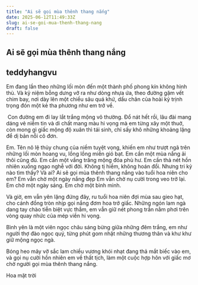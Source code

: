 ```yaml
---
title: "Ai sẽ gọi mùa thênh thang nắng"
date: 2025-06-12T11:49:33Z
slug: ai-se-goi-mua-thenh-thang-nang
draft: false
---
```


## Ai sẽ gọi mùa thênh thang nắng

## teddyhangvu

Em đang lần theo những lối mòn đến một thành phố phong kín không hình thù. Và kỷ niệm bỗng dưng vỡ ra như dòng nhựa ứa, theo đường gặm vết chim bay, nơi dày lên một chiều sâu quá khứ, dấu chân của hoài kỷ trịnh trọng đón một kẻ tha phương như em trở về.
 
​ ​Con đường em đi lay lắt trắng mộng vô thường. Đổ nát hết rồi, lâu đài mang dáng vẻ niềm tin và di chất mang màu hi vọng mà em từng xây một thuở, còn mong gì giấc mộng độ xuân thì tái sinh, chỉ sấy khô những khoảng lặng để dị bản nỗi cô đơn.
 
Em. Tên nô lệ thủy chung của niềm tuyệt vọng, khiến em như trượt ngã trên những lối mòn hoang vu, lồng lồng miền gió bạt.
Em cần một mùa nắng ải thôi cũng đủ.
Em cần một vầng trăng mộng đóa phù hư.
Em cần thả nét hồn nhiên xuống ngạo nghễ với đời.
Không tị hiềm, không hoán đổi. Nhưng tri kỷ nào tìm thấy? Và ai? Ai sẽ gọi mùa thênh thang nắng vào tuổi hoa niên cho em?
Em vẫn chờ một ngày nắng đẹp
Em vẫn chờ nụ cười trong veo trở lại.
Em chờ một ngày sáng. Em chờ một bình minh.
 
Và giờ, em vẫn yên lặng đứng đây, ru tuổi hoa niên đợi mùa sau gieo hạt, cho cánh đồng tròn nhịp gọi nắng đơm hoa trở giấc. Những ngón lam ngà dang tay chào tiễn biệt vực thẳm, em vẫn giữ nét phong trần nằm phơi trên vòng quay nhức của mép viền hi vọng.
 
Bình yên là một viên ngọc châu sáng bừng giữa những đêm trắng, em như người thợ đào ngọc quý, từng phút gom nhặt những thương thân và khư khư giữ mộng ngọc ngà.
 
Bóng heo mây vỡ sắc lam chiều vương khói nhạt đang thả mắt biếc vào em, và gọi nụ cười hồn nhiên em về thất tịch, làm một cuộc hợp hôn với giấc mơ chờ người gọi mùa thênh thang nắng.
 
Hoa mặt trời